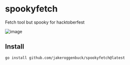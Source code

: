 # spookyfetch
Fetch tool but spooky for hacktoberfest

![image](https://user-images.githubusercontent.com/35516367/193947726-3b234a67-4109-4c08-91b8-a5c27b799930.png)

## Install
```
go install github.com/jakeroggenbuck/spookyfetch@latest
```
